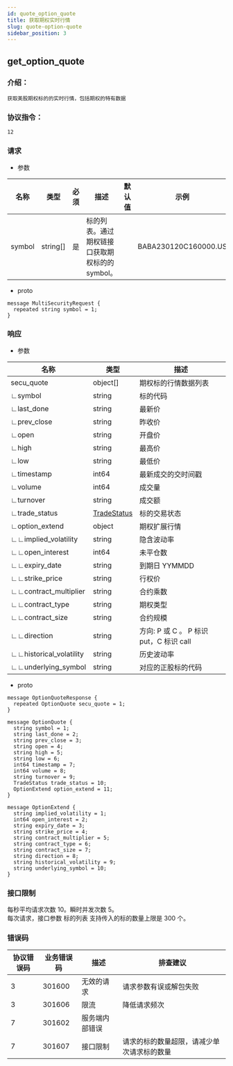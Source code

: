 ```yaml
---
id: quote_option_quote
title: 获取期权实时行情
slug: quote-option-quote
sidebar_position: 3
---
```


## get_option_quote

### 介绍：
    获取美股期权标的的实时行情，包括期权的特有数据
### 协议指令：
    12
### 请求
* 参数

| 名称 | 类型   | 必须  | 描述      |  默认值  |  示例   |
|-------|-------|-----|---------|-----|----|
| symbol | string[]   | 是  | 标的列表。通过期权链接口获取期权标的的 symbol。  | | BABA230120C160000.US|

* proto
```
message MultiSecurityRequest {
  repeated string symbol = 1;
}
```
### 响应
* 参数

| 名称 | 类型   | 描述  | 
|-------|-------|-----|
|secu_quote|object[]| 期权标的行情数据列表 |
|∟symbol|string| 标的代码 |
|∟last_done|string| 最新价 |
|∟prev_close|string| 昨收价 |
|∟open|string| 开盘价 |
|∟high|string| 最高价 |
|∟low|string| 最低价 |
|∟timestamp|int64| 最新成交的交时间戳 |
|∟volume|int64| 成交量 |
|∟turnover|string| 成交额 |
|∟trade_status|[TradeStatus](../quote-object#TradeStatus)| 标的交易状态 |
|∟option_extend|object| 期权扩展行情 |
|∟∟implied_volatility|string| 隐含波动率 |
|∟∟open_interest|int64| 未平仓数 |
|∟∟expiry_date|string| 到期日 YYMMDD|
|∟∟strike_price|string| 行权价 |
|∟∟contract_multiplier|string| 合约乘数 |
|∟∟contract_type|string| 期权类型 |
|∟∟contract_size|string| 合约规模 |
|∟∟direction|string| 方向: P 或 C 。 P 标识 put，C 标识 call|
|∟∟historical_volatility|string| 历史波动率 |
|∟∟underlying_symbol|string| 对应的正股标的代码 |

* proto
```
message OptionQuoteResponse {
  repeated OptionQuote secu_quote = 1;
}

message OptionQuote {
  string symbol = 1;
  string last_done = 2;
  string prev_close = 3;
  string open = 4;
  string high = 5;
  string low = 6;
  int64 timestamp = 7;
  int64 volume = 8;
  string turnover = 9;
  TradeStatus trade_status = 10;
  OptionExtend option_extend = 11;
}

message OptionExtend {
  string implied_volatility = 1;
  int64 open_interest = 2;
  string expiry_date = 3;
  string strike_price = 4;
  string contract_multiplier = 5;
  string contract_type = 6;
  string contract_size = 7;
  string direction = 8;
  string historical_volatility = 9;
  string underlying_symbol = 10;
}
```
### 接口限制
每秒平均请求次数 10。瞬时并发次数 5。    
每次请求，接口参数 标的列表 支持传入的标的数量上限是 300 个。    

### 错误码

| 协议错误码 | 业务错误码   | 描述  | 排查建议 |
|-------|-------|-----|----|
|3 | 301600| 无效的请求 | 请求参数有误或解包失败 |
|3 | 301606| 限流 | 降低请求频次 |
|7 | 301602| 服务端内部错误 ||
|7 | 301607| 接口限制 | 请求的标的数量超限，请减少单次请求标的数量 |
